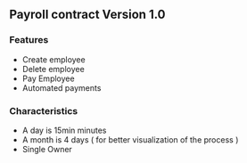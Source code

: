 ## Payroll contract Version 1.0

### **Features**

- Create employee
- Delete employee
- Pay Employee
- Automated payments

### **Characteristics**

- A day is 15min minutes
- A month is 4 days ( for better visualization of the process )
- Single Owner
